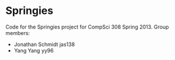 Springies
=========
Code for the Springies project for CompSci 308 Spring 2013.
Group members:
- Jonathan Schmidt jas138
- Yang Yang yy96
